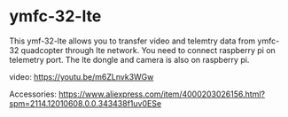 # ymfc-32-lte
This ymf-32-lte allows you to transfer video and telemtry data from ymfc-32 quadcopter through lte network. You need to connect raspberry pi on telemetry port. The lte dongle and camera is also on raspberry pi.

video:
https://youtu.be/m6ZLnvk3WGw

Accessories:
https://www.aliexpress.com/item/4000203026156.html?spm=2114.12010608.0.0.343438f1uv0ESe
